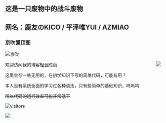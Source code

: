 ## 这是一只废物中的战斗废物
## 网名：鹿友のKICO / 平泽唯YUI / AZMIAO
### 京吹置顶图
![京吹](https://cdn.jsdelivr.net/gh/azmiao/picture-bed/img/1624068645766.png)

<a href="https://github.com/azmiao">
  <img align="right" src="https://github-readme-stats.vercel.app/api?username=azmiao&theme=buefy&show_icons=true" />
</a>

欢迎访问我的博客<a href="https://www.594594.xyz" target="_blank">轻音时雨</a>

这里会存一些无用的，在初学知识下写的简单代码，可能有用？

本人没有系统全面的学习过各种语法，只有些简单的基础知识，呜呜呜

~~所以代码的运行效率可能非常低下~~

![visitors](https://visitor-badge.glitch.me/badge?page_id=azmiao)

<a href="https://github.com/azmiao">
  <img align="center" src="https://github-readme-stats.vercel.app/api/top-langs/?username=azmiao&layout=compact" />
</a>
